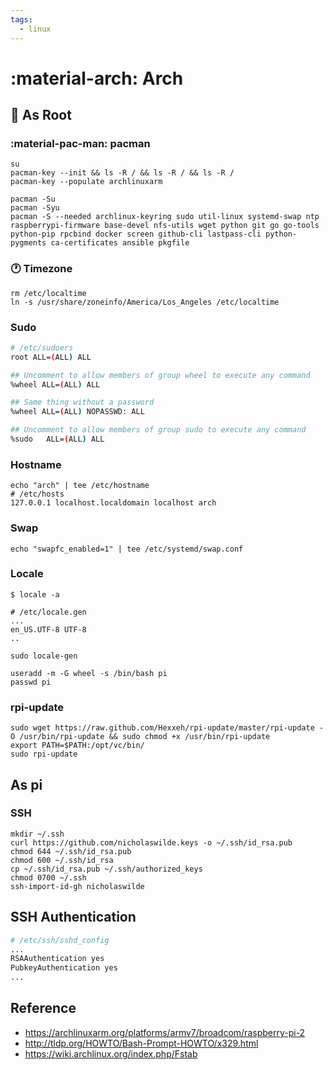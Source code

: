 ```yaml
---
tags:
  - linux
---
```

# :material-arch: Arch

## :muscle: As Root

### :material-pac-man: pacman

```shell
su
pacman-key --init && ls -R / && ls -R / && ls -R /
pacman-key --populate archlinuxarm

pacman -Su
pacman -Syu
pacman -S --needed archlinux-keyring sudo util-linux systemd-swap ntp raspberrypi-firmware base-devel nfs-utils wget python git go go-tools python-pip rpcbind docker screen github-cli lastpass-cli python-pygments ca-certificates ansible pkgfile
```

### :clock1: Timezone

```shell
rm /etc/localtime
ln -s /usr/share/zoneinfo/America/Los_Angeles /etc/localtime
```

### Sudo

```bash
# /etc/sudoers
root ALL=(ALL) ALL

## Uncomment to allow members of group wheel to execute any command
%wheel ALL=(ALL) ALL

## Same thing without a password
%wheel ALL=(ALL) NOPASSWD: ALL

## Uncomment to allow members of group sudo to execute any command
%sudo   ALL=(ALL) ALL
```

### Hostname
```shell
echo "arch" | tee /etc/hostname
# /etc/hosts
127.0.0.1 localhost.localdomain localhost arch
```

### Swap
```shell
echo "swapfc_enabled=1" | tee /etc/systemd/swap.conf
```

### Locale
```shell
$ locale -a
```
```shell
# /etc/locale.gen
...
en_US.UTF-8 UTF-8
..
```
```shell
sudo locale-gen
```

```shell
useradd -m -G wheel -s /bin/bash pi
passwd pi
```

### rpi-update
```shell
sudo wget https://raw.github.com/Hexxeh/rpi-update/master/rpi-update -O /usr/bin/rpi-update && sudo chmod +x /usr/bin/rpi-update
export PATH=$PATH:/opt/vc/bin/
sudo rpi-update
```

## As pi

### SSH

```shell
mkdir ~/.ssh
curl https://github.com/nicholaswilde.keys -o ~/.ssh/id_rsa.pub
chmod 644 ~/.ssh/id_rsa.pub
chmod 600 ~/.ssh/id_rsa
cp ~/.ssh/id_rsa.pub ~/.ssh/authorized_keys
chmod 0700 ~/.ssh
ssh-import-id-gh nicholaswilde
```

## SSH Authentication

```bash
# /etc/ssh/sshd_config
...
RSAAuthentication yes
PubkeyAuthentication yes
...
```

## Reference

- <https://archlinuxarm.org/platforms/armv7/broadcom/raspberry-pi-2>
- <http://tldp.org/HOWTO/Bash-Prompt-HOWTO/x329.html>
- <https://wiki.archlinux.org/index.php/Fstab>
